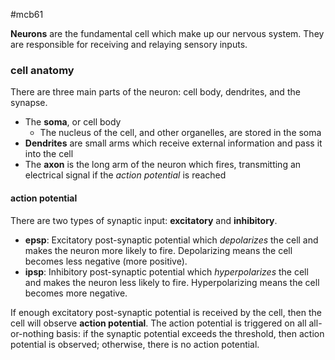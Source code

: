 #mcb61

**Neurons** are the fundamental cell which make up our nervous system. They are responsible for receiving and relaying sensory inputs.

### cell anatomy
There are three main parts of the neuron: cell body, dendrites, and the synapse.
- The **soma**, or cell body
	- The nucleus of the cell, and other organelles, are stored in the soma
- **Dendrites** are small arms which receive external information and pass it into the cell
- The **axon** is the long arm of the neuron which fires, transmitting an electrical signal if the *action potential* is reached

#### action potential
There are two types of synaptic input: **excitatory** and **inhibitory**. 
- **epsp**: Excitatory post-synaptic potential which *depolarizes* the cell and makes the neuron more likely to fire. Depolarizing means the cell becomes less negative (more positive).
- **ipsp**: Inhibitory post-synaptic potential which *hyperpolarizes* the cell and makes the neuron less likely to fire. Hyperpolarizing means the cell becomes more negative.

If enough excitatory post-synaptic potential is received by the cell, then the cell will observe **action potential**. The action potential is triggered on all all-or-nothing basis: if the synaptic potential exceeds the threshold, then action potential is observed; otherwise, there is no action potential.